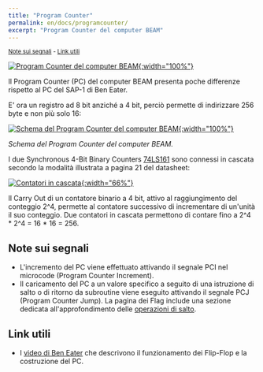 ```yaml
---
title: "Program Counter"
permalink: en/docs/programcounter/
excerpt: "Program Counter del computer BEAM"
---
```

<small>[Note sui segnali](#note-sui-segnali) - [Link utili](#link-utili)</small>

[![Program Counter del computer BEAM](../../assets/pc/35-beam-pc.png "Program Counter del computer BEAM"){:width="100%"}](../../assets/pc/35-beam-pc.png)

Il Program Counter (PC) del computer BEAM presenta poche differenze rispetto al PC del SAP-1 di Ben Eater.

E' ora un registro ad 8 bit anziché a 4 bit, perciò permette di indirizzare 256 byte e non più solo 16:

[![Schema del Program Counter del computer BEAM](../../assets/pc/35-program-counter-schema.png "Schema del Program Counter del computer BEAM"){:width="100%"}](../../assets/pc/35-program-counter-schema.png)

*Schema del Program Counter del computer BEAM.*

I due Synchronous 4-Bit Binary Counters <a href="https://www.ti.com/lit/ds/symlink/sn54ls161a-sp.pdf" target="_blank">74LS161</a> sono connessi in cascata secondo la modalità illustrata a pagina 21 del datasheet:

[![Contatori in cascata](../../assets/pc/35-program-counter-161-rco.png "Contatori in cascata"){:width="66%"}](../../assets/pc/35-program-counter-161-rco.png)

Il Carry Out di un contatore binario a 4 bit, attivo al raggiungimento del conteggio 2^4, permette al contatore successivo di incrementare di un'unità il suo conteggio. Due contatori in cascata permettono di contare fino a 2^4 \* 2^4 = 16 \* 16 = 256.

## Note sui segnali

- L'incremento del PC viene effettuato attivando il segnale PCI nel microcode (Program Counter Increment).
- Il caricamento del PC a un valore specifico a seguito di una istruzione di salto o di ritorno da subroutine viene eseguito attivando il segnale PCJ (Program Counter Jump). La pagina dei Flag include una sezione dedicata all'approfondimento delle [operazioni di salto](../flags/#i-salti-condizionali-e-incondizionati).

## Link utili

- I <a href="https://eater.net/8bit/pc" target="_blank">video di Ben Eater</a> che descrivono il funzionamento dei Flip-Flop e la costruzione del PC.
